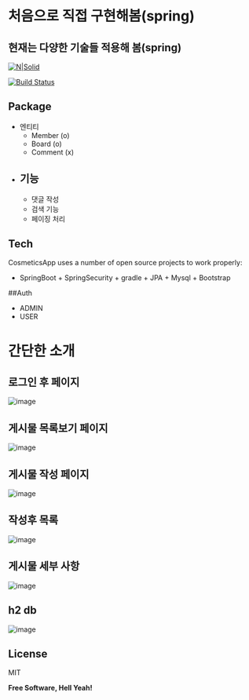 # 처음으로 직접 구현해봄(spring)
## 현재는 다양한 기술들 적용해 봄(spring)

[![N|Solid](https://cldup.com/dTxpPi9lDf.thumb.png)](https://nodesource.com/products/nsolid)

[![Build Status](https://travis-ci.org/joemccann/dillinger.svg?branch=master)](https://travis-ci.org/joemccann/dillinger)

## Package
 - 엔티티
   - Member (o)
   - Board  (o)
   - Comment  (x)
 - 기능
   - 
   - 댓글 작성
   - 검색 기능
   - 페이징 처리
   
## Tech

CosmeticsApp uses a number of open source projects to work properly:

- SpringBoot + SpringSecurity + gradle + JPA + Mysql + Bootstrap


##Auth
  - ADMIN
  - USER
  
# 간단한 소개
## 로그인 후 페이지
![image](https://user-images.githubusercontent.com/60054318/138500013-f0c21ffe-9e59-4935-a2f4-28bef1ad40db.png)
## 게시물 목록보기 페이지
![image](https://user-images.githubusercontent.com/60054318/138500185-fdb62a0d-4e6a-4ec7-94ad-f084a286b944.png)
## 게시물 작성 페이지
![image](https://user-images.githubusercontent.com/60054318/138500322-72764716-8b04-487f-b497-a55d98032e20.png)
## 작성후 목록
![image](https://user-images.githubusercontent.com/60054318/138500406-016ad1f9-11b4-4d24-8e2c-5ee4fa031cf0.png)
## 게시물 세부 사항
![image](https://user-images.githubusercontent.com/60054318/138500490-48b6746d-6d86-4c0c-9618-5fe40019be45.png)


## h2 db
![image](https://user-images.githubusercontent.com/60054318/138499927-bb167025-958b-4ca0-bb24-cdfdd459c8e1.png)

## License

MIT

**Free Software, Hell Yeah!**

[//]: # (These are reference links used in the body of this note and get stripped out when the markdown processor does its job. There is no need to format nicely because it shouldn't be seen. Thanks SO - http://stackoverflow.com/questions/4823468/store-comments-in-markdown-syntax)

   [dill]: <https://github.com/joemccann/dillinger>
   [git-repo-url]: <https://github.com/joemccann/dillinger.git>
   [john gruber]: <http://daringfireball.net>
   [df1]: <http://daringfireball.net/projects/markdown/>
   [markdown-it]: <https://github.com/markdown-it/markdown-it>
   [Ace Editor]: <http://ace.ajax.org>
   [node.js]: <http://nodejs.org>
   [Twitter Bootstrap]: <http://twitter.github.com/bootstrap/>
   [jQuery]: <http://jquery.com>
   [@tjholowaychuk]: <http://twitter.com/tjholowaychuk>
   [express]: <http://expressjs.com>
   [AngularJS]: <http://angularjs.org>
   [Gulp]: <http://gulpjs.com>

   [PlDb]: <https://github.com/joemccann/dillinger/tree/master/plugins/dropbox/README.md>
   [PlGh]: <https://github.com/joemccann/dillinger/tree/master/plugins/github/README.md>
   [PlGd]: <https://github.com/joemccann/dillinger/tree/master/plugins/googledrive/README.md>
   [PlOd]: <https://github.com/joemccann/dillinger/tree/master/plugins/onedrive/README.md>
   [PlMe]: <https://github.com/joemccann/dillinger/tree/master/plugins/medium/README.md>
   [PlGa]: <https://github.com/RahulHP/dillinger/blob/master/plugins/googleanalytics/README.md>

